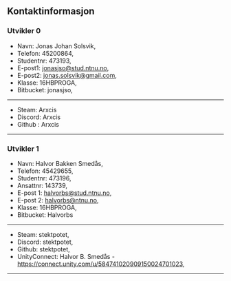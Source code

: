 ## Kontaktinformasjon

### Utvikler 0

* Navn:       Jonas Johan Solsvik, 
* Telefon:    45200864,
* Studentnr:  473193,
* E-post1:    jonasjso@stud.ntnu.no,
* E-post2:    jonas.solsvik@gmail.com,
* Klasse:     16HBPROGA,
* Bitbucket:  jonasjso,
--------------------------------------------------- 
* Steam:    Arxcis
* Discord:  Arxcis
* Github :   Arxcis
--------------------------------------------------- 

### Utvikler 1
* Navn:       Halvor Bakken Smedås,
* Telefon:    45429655, 
* Studentnr:  473196, 
* Ansattnr:   143739,
* E-post 1:   halvorbs@stud.ntnu.no,
* E-post 2:   halvorbs@ntnu.no, 
* Klasse:     16HBPROGA,
* Bitbucket:  Halvorbs
--------------------------------------------------- 
* Steam:          stektpotet,
* Discord:        stektpotet,
* Github:         stektpotet,
* UnityConnect:   Halvor B. Smedås - https://connect.unity.com/u/584741020909150024701023, 
--------------------------------------------------- 
